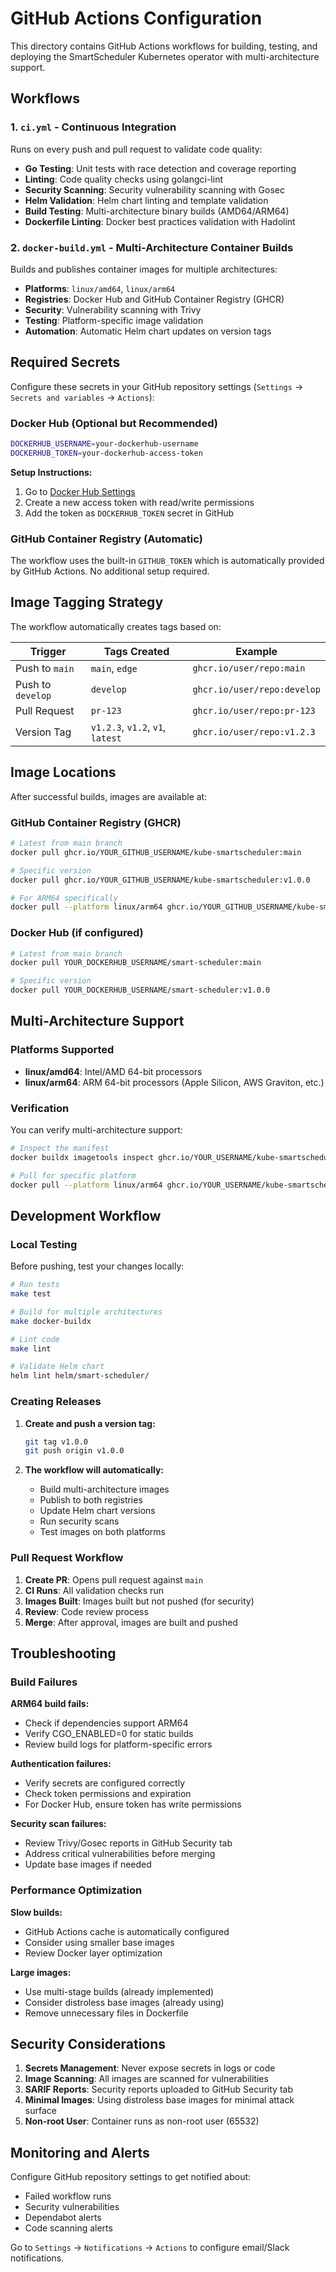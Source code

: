 # GitHub Actions Configuration

This directory contains GitHub Actions workflows for building, testing, and deploying the SmartScheduler Kubernetes operator with multi-architecture support.

## Workflows

### 1. `ci.yml` - Continuous Integration
Runs on every push and pull request to validate code quality:

- **Go Testing**: Unit tests with race detection and coverage reporting
- **Linting**: Code quality checks using golangci-lint
- **Security Scanning**: Security vulnerability scanning with Gosec
- **Helm Validation**: Helm chart linting and template validation
- **Build Testing**: Multi-architecture binary builds (AMD64/ARM64)
- **Dockerfile Linting**: Docker best practices validation with Hadolint

### 2. `docker-build.yml` - Multi-Architecture Container Builds
Builds and publishes container images for multiple architectures:

- **Platforms**: `linux/amd64`, `linux/arm64`
- **Registries**: Docker Hub and GitHub Container Registry (GHCR)
- **Security**: Vulnerability scanning with Trivy
- **Testing**: Platform-specific image validation
- **Automation**: Automatic Helm chart updates on version tags

## Required Secrets

Configure these secrets in your GitHub repository settings (`Settings` → `Secrets and variables` → `Actions`):

### Docker Hub (Optional but Recommended)
```bash
DOCKERHUB_USERNAME=your-dockerhub-username
DOCKERHUB_TOKEN=your-dockerhub-access-token
```

**Setup Instructions:**
1. Go to [Docker Hub Settings](https://hub.docker.com/settings/security)
2. Create a new access token with read/write permissions
3. Add the token as `DOCKERHUB_TOKEN` secret in GitHub

### GitHub Container Registry (Automatic)
The workflow uses the built-in `GITHUB_TOKEN` which is automatically provided by GitHub Actions. No additional setup required.

## Image Tagging Strategy

The workflow automatically creates tags based on:

| Trigger | Tags Created | Example |
|---------|--------------|---------|
| Push to `main` | `main`, `edge` | `ghcr.io/user/repo:main` |
| Push to `develop` | `develop` | `ghcr.io/user/repo:develop` |
| Pull Request | `pr-123` | `ghcr.io/user/repo:pr-123` |
| Version Tag | `v1.2.3`, `v1.2`, `v1`, `latest` | `ghcr.io/user/repo:v1.2.3` |

## Image Locations

After successful builds, images are available at:

### GitHub Container Registry (GHCR)
```bash
# Latest from main branch
docker pull ghcr.io/YOUR_GITHUB_USERNAME/kube-smartscheduler:main

# Specific version
docker pull ghcr.io/YOUR_GITHUB_USERNAME/kube-smartscheduler:v1.0.0

# For ARM64 specifically
docker pull --platform linux/arm64 ghcr.io/YOUR_GITHUB_USERNAME/kube-smartscheduler:main
```

### Docker Hub (if configured)
```bash
# Latest from main branch
docker pull YOUR_DOCKERHUB_USERNAME/smart-scheduler:main

# Specific version
docker pull YOUR_DOCKERHUB_USERNAME/smart-scheduler:v1.0.0
```

## Multi-Architecture Support

### Platforms Supported
- **linux/amd64**: Intel/AMD 64-bit processors
- **linux/arm64**: ARM 64-bit processors (Apple Silicon, AWS Graviton, etc.)

### Verification
You can verify multi-architecture support:

```bash
# Inspect the manifest
docker buildx imagetools inspect ghcr.io/YOUR_USERNAME/kube-smartscheduler:main

# Pull for specific platform
docker pull --platform linux/arm64 ghcr.io/YOUR_USERNAME/kube-smartscheduler:main
```

## Development Workflow

### Local Testing
Before pushing, test your changes locally:

```bash
# Run tests
make test

# Build for multiple architectures
make docker-buildx

# Lint code
make lint

# Validate Helm chart
helm lint helm/smart-scheduler/
```

### Creating Releases

1. **Create and push a version tag:**
   ```bash
   git tag v1.0.0
   git push origin v1.0.0
   ```

2. **The workflow will automatically:**
   - Build multi-architecture images
   - Publish to both registries
   - Update Helm chart versions
   - Run security scans
   - Test images on both platforms

### Pull Request Workflow

1. **Create PR**: Opens pull request against `main`
2. **CI Runs**: All validation checks run
3. **Images Built**: Images built but not pushed (for security)
4. **Review**: Code review process
5. **Merge**: After approval, images are built and pushed

## Troubleshooting

### Build Failures

**ARM64 build fails:**
- Check if dependencies support ARM64
- Verify CGO_ENABLED=0 for static builds
- Review build logs for platform-specific errors

**Authentication failures:**
- Verify secrets are configured correctly
- Check token permissions and expiration
- For Docker Hub, ensure token has write permissions

**Security scan failures:**
- Review Trivy/Gosec reports in GitHub Security tab
- Address critical vulnerabilities before merging
- Update base images if needed

### Performance Optimization

**Slow builds:**
- GitHub Actions cache is automatically configured
- Consider using smaller base images
- Review Docker layer optimization

**Large images:**
- Use multi-stage builds (already implemented)
- Consider distroless base images (already using)
- Remove unnecessary files in Dockerfile

## Security Considerations

1. **Secrets Management**: Never expose secrets in logs or code
2. **Image Scanning**: All images are scanned for vulnerabilities
3. **SARIF Reports**: Security reports uploaded to GitHub Security tab
4. **Minimal Images**: Using distroless base images for minimal attack surface
5. **Non-root User**: Container runs as non-root user (65532)

## Monitoring and Alerts

Configure GitHub repository settings to get notified about:
- Failed workflow runs
- Security vulnerabilities
- Dependabot alerts
- Code scanning alerts

Go to `Settings` → `Notifications` → `Actions` to configure email/Slack notifications. 